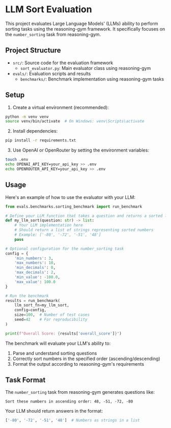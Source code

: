 # LLM Sort Evaluation

This project evaluates Large Language Models' (LLMs) ability to perform sorting tasks using the reasoning-gym framework. It specifically focuses on the `number_sorting` task from reasoning-gym.

## Project Structure

- `src/`: Source code for the evaluation framework
  - `sort_evaluator.py`: Main evaluator class using reasoning-gym
- `evals/`: Evaluation scripts and results
  - `benchmarks/`: Benchmark implementation using reasoning-gym tasks

## Setup

1. Create a virtual environment (recommended):
```bash
python -m venv venv
source venv/bin/activate  # On Windows: venv\Scripts\activate
```

2. Install dependencies:
```bash
pip install -r requirements.txt
```

3. Use OpenAI or OpenRouter by setting the environment variables:
```bash
touch .env
echo OPENAI_API_KEY=your_api_key >> .env
echo OPENROUTER_API_KEY=your_api_key >> .env
```

## Usage

Here's an example of how to use the evaluator with your LLM:

```python
from evals.benchmarks.sorting_benchmark import run_benchmark

# Define your LLM function that takes a question and returns a sorted list
def my_llm_sort(question: str) -> list:
    # Your LLM implementation here
    # Should return a list of strings representing sorted numbers
    # Example: ['-80', '-72', '-51', '48']
    pass

# Optional configuration for the number_sorting task
config = {
    'min_numbers': 3,
    'max_numbers': 10,
    'min_decimals': 0,
    'max_decimals': 2,
    'min_value': -100.0,
    'max_value': 100.0
}

# Run the benchmark
results = run_benchmark(
    llm_sort_fn=my_llm_sort,
    config=config,
    size=100,  # Number of test cases
    seed=42    # For reproducibility
)

print(f"Overall Score: {results['overall_score']}")
```

The benchmark will evaluate your LLM's ability to:
1. Parse and understand sorting questions
2. Correctly sort numbers in the specified order (ascending/descending)
3. Format the output according to reasoning-gym's requirements

## Task Format

The `number_sorting` task from reasoning-gym generates questions like:

```
Sort these numbers in ascending order: 48, -51, -72, -80
```

Your LLM should return answers in the format:
```python
['-80', '-72', '-51', '48']  # Numbers as strings in a list
```